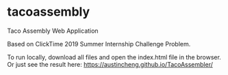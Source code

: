 # tacoassembly
Taco Assembly Web Application

Based on ClickTime 2019 Summer Internship Challenge Problem.


To run locally, download all files and open the index.html file in the browser.
Or just see the result here: https://austincheng.github.io/TacoAssembler/